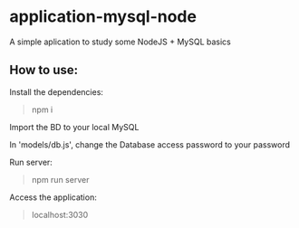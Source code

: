 # application-mysql-node

A simple aplication to study some NodeJS + MySQL basics

## How to use:

Install the dependencies:
>npm i

Import the BD to your local MySQL

In 'models/db.js', change the Database access password to your password

Run server:
>npm run server

Access the application:
>localhost:3030


